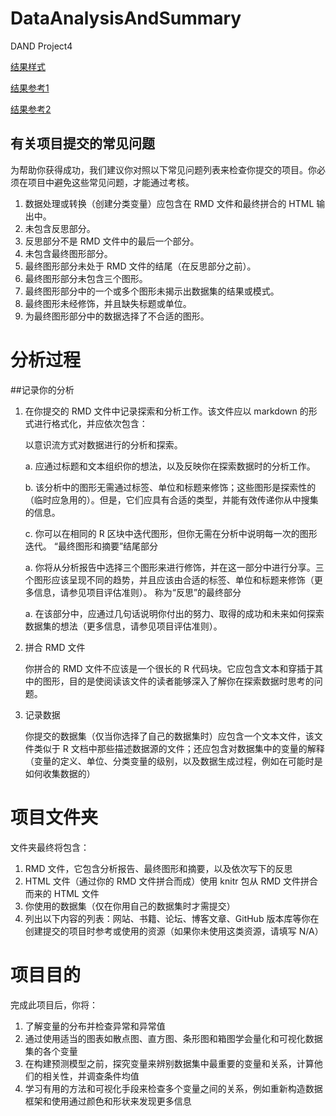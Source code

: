 # DataAnalysisAndSummary
DAND Project4

[结果样式](https://s3.amazonaws.com/content.udacity-data.com/courses/ud651/diamondsExample_2016-05.html)

[结果参考1](https://s3.amazonaws.com/udacity-hosted-downloads/ud651/AtlanticHurricaneTracking.html)

[结果参考2](https://s3.amazonaws.com/udacity-hosted-downloads/ud651/GeographyOfAmericanMusic.html)


## 有关项目提交的常见问题
为帮助你获得成功，我们建议你对照以下常见问题列表来检查你提交的项目。你必须在项目中避免这些常见问题，才能通过考核。

1. 数据处理或转换（创建分类变量）应包含在 RMD 文件和最终拼合的 HTML 输出中。
2. 未包含反思部分。
3. 反思部分不是 RMD 文件中的最后一个部分。
4. 未包含最终图形部分。
5. 最终图形部分未处于 RMD 文件的结尾（在反思部分之前）。
6. 最终图形部分未包含三个图形。
7. 最终图形部分中的一个或多个图形未揭示出数据集的结果或模式。
8. 最终图形未经修饰，并且缺失标题或单位。
9. 为最终图形部分中的数据选择了不合适的图形。

# 分析过程

##记录你的分析
1. 在你提交的 RMD 文件中记录探索和分析工作。该文件应以 markdown 的形式进行格式化，并应依次包含：
	
	以意识流方式对数据进行的分析和探索。
	
	a. 应通过标题和文本组织你的想法，以及反映你在探索数据时的分析工作。
	
	b. 该分析中的图形无需通过标签、单位和标题来修饰；这些图形是探索性的（临时应急用的）。但是，它们应具有合适的类型，并能有效传递你从中搜集的信息。
	
	c. 你可以在相同的 R 区块中迭代图形，但你无需在分析中说明每一次的图形迭代。
	“最终图形和摘要”结尾部分
	
	a. 你将从分析报告中选择三个图形来进行修饰，并在这一部分中进行分享。三个图形应该呈现不同的趋势，并且应该由合适的标签、单位和标题来修饰（更多信息，请参见项目评估准则）。
	称为“反思”的最终部分
	
	a. 在该部分中，应通过几句话说明你付出的努力、取得的成功和未来如何探索数据集的想法（更多信息，请参见项目评估准则）。

2. 拼合 RMD 文件

	你拼合的 RMD 文件不应该是一个很长的 R 代码块。它应包含文本和穿插于其中的图形，目的是使阅读该文件的读者能够深入了解你在探索数据时思考的问题。

3. 记录数据

	你提交的数据集（仅当你选择了自己的数据集时）应包含一个文本文件，该文件类似于 R 文档中那些描述数据源的文件；还应包含对数据集中的变量的解释（变量的定义、单位、分类变量的级别，以及数据生成过程，例如在可能时是如何收集数据的）
	
# 项目文件夹
文件夹最终将包含：

1. RMD 文件，它包含分析报告、最终图形和摘要，以及依次写下的反思
2. HTML 文件（通过你的 RMD 文件拼合而成）使用 knitr 包从 RMD 文件拼合而来的 HTML 文件
3. 你使用的数据集（仅在你用自己的数据集时才需提交）
4. 列出以下内容的列表：网站、书籍、论坛、博客文章、GitHub 版本库等你在创建提交的项目时参考或使用的资源（如果你未使用这类资源，请填写 N/A）

# 项目目的
完成此项目后，你将：

1. 了解变量的分布并检查异常和异常值
2. 通过使用适当的图表如散点图、直方图、条形图和箱图学会量化和可视化数据集的各个变量
3. 在构建预测模型之前，探究变量来辨别数据集中最重要的变量和关系，计算他们的相关性，并调查条件均值
4. 学习有用的方法和可视化手段来检查多个变量之间的关系，例如重新构造数据框架和使用通过颜色和形状来发现更多信息
